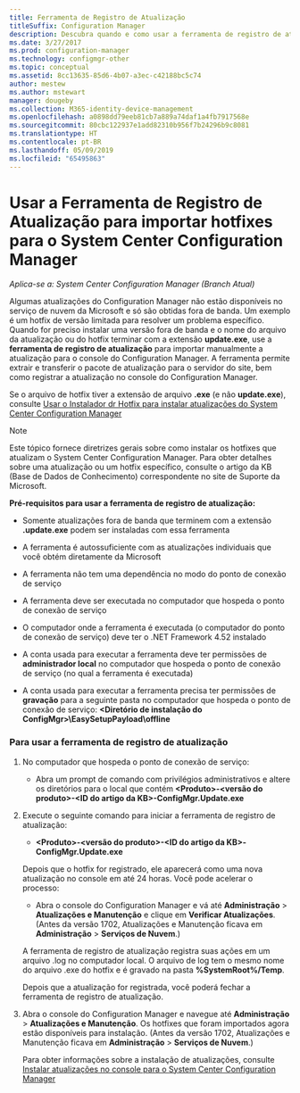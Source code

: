 ```yaml
---
title: Ferramenta de Registro de Atualização
titleSuffix: Configuration Manager
description: Descubra quando e como usar a ferramenta de registro de atualização para importar manualmente uma atualização para o console do Configuration Manager.
ms.date: 3/27/2017
ms.prod: configuration-manager
ms.technology: configmgr-other
ms.topic: conceptual
ms.assetid: 8cc13635-85d6-4b07-a3ec-c42188bc5c74
author: mestew
ms.author: mstewart
manager: dougeby
ms.collection: M365-identity-device-management
ms.openlocfilehash: a0898dd79eeb81cb7a889a74daf1a4fb7917568e
ms.sourcegitcommit: 80cbc122937e1add82310b956f7b24296b9c8081
ms.translationtype: HT
ms.contentlocale: pt-BR
ms.lasthandoff: 05/09/2019
ms.locfileid: "65495863"
---
```

# <a name="use-the-update-registration-tool-to-import-hotfixes-to-system-center-configuration-manager"></a>Usar a Ferramenta de Registro de Atualização para importar hotfixes para o System Center Configuration Manager

*Aplica-se a: System Center Configuration Manager (Branch Atual)*

Algumas atualizações do Configuration Manager não estão disponíveis no serviço de nuvem da Microsoft e só são obtidas fora de banda. Um exemplo é um hotfix de versão limitada para resolver um problema específico.   
Quando for preciso instalar uma versão fora de banda e o nome do arquivo da atualização ou do hotfix terminar com a extensão **update.exe**, use a **ferramenta de registro de atualização** para importar manualmente a atualização para o console do Configuration Manager. A ferramenta permite extrair e transferir o pacote de atualização para o servidor do site, bem como registrar a atualização no console do Configuration Manager.  

 Se o arquivo de hotfix tiver a extensão de arquivo **.exe** (e não **update.exe**), consulte [Usar o Instalador dr Hotfix para instalar atualizações do System Center Configuration Manager](../../../core/servers/manage/use-the-hotfix-installer-to-install-updates.md)  

> [!NOTE]  
>  Este tópico fornece diretrizes gerais sobre como instalar os hotfixes que atualizam o System Center Configuration Manager. Para obter detalhes sobre uma atualização ou um hotfix específico, consulte o artigo da KB (Base de Dados de Conhecimento) correspondente no site de Suporte da Microsoft.  

 **Pré-requisitos para usar a ferramenta de registro de atualização:**  

-   Somente atualizações fora de banda que terminem com a extensão **.update.exe** podem ser instaladas com essa ferramenta  

-   A ferramenta é autossuficiente com as atualizações individuais que você obtém diretamente da Microsoft  

-   A ferramenta não tem uma dependência no modo do ponto de conexão de serviço  

-   A ferramenta deve ser executada no computador que hospeda o ponto de conexão de serviço  

-   O computador onde a ferramenta é executada (o computador do ponto de conexão de serviço) deve ter o .NET Framework 4.52 instalado  

-   A conta usada para executar a ferramenta deve ter permissões de **administrador local** no computador que hospeda o ponto de conexão de serviço (no qual a ferramenta é executada)  

-   A conta usada para executar a ferramenta precisa ter permissões de **gravação** para a seguinte pasta no computador que hospeda o ponto de conexão de serviço:  **&lt;Diretório de instalação do ConfigMgr\>\EasySetupPayload\offline**  

### <a name="to-use-the-update-registration-tool"></a>Para usar a ferramenta de registro de atualização  

1. No computador que hospeda o ponto de conexão de serviço:  

   -   Abra um prompt de comando com privilégios administrativos e altere os diretórios para o local que contém **&lt;Produto\>-&lt;versão do produto\>-&lt;ID do artigo da KB\>-ConfigMgr.Update.exe**  

2. Execute o seguinte comando para iniciar a ferramenta de registro de atualização:  

   -   **&lt;Produto\>-&lt;versão do produto\>-&lt;ID do artigo da KB\>-ConfigMgr.Update.exe**  

   Depois que o hotfix for registrado, ele aparecerá como uma nova atualização no console em até 24 horas.  Você pode acelerar o processo:

   - Abra o console do Configuration Manager e vá até **Administração** > **Atualizações e Manutenção** e clique em **Verificar Atualizações**. (Antes da versão 1702, Atualizações e Manutenção ficava em **Administração** > **Serviços de Nuvem**.) 

   A ferramenta de registro de atualização registra suas ações em um arquivo .log no computador local. O arquivo de log tem o mesmo nome do arquivo .exe do hotfix e é gravado na pasta **%SystemRoot%/Temp**.  

    Depois que a atualização for registrada, você poderá fechar a ferramenta de registro de atualização.  

3. Abra o console do Configuration Manager e navegue até **Administração** > **Atualizações e Manutenção**. Os hotfixes que foram importados agora estão disponíveis para instalação. (Antes da versão 1702, Atualizações e Manutenção ficava em **Administração** > **Serviços de Nuvem**.)

   Para obter informações sobre a instalação de atualizações, consulte [Instalar atualizações no console para o System Center Configuration Manager](../../../core/servers/manage/install-in-console-updates.md)  
